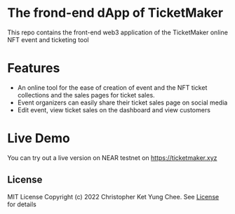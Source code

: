 # The frond-end dApp of TicketMaker
This repo contains the front-end web3 application of the TicketMaker online NFT event and ticketing tool

# Features
- An online tool for the ease of creation of event and the NFT ticket collections and
the sales pages for ticket sales. 
- Event organizers can easily share their ticket sales page on social media
- Edit event, view ticket sales on the dashboard and view customers

# Live Demo
You can try out a live version on NEAR testnet on https://ticketmaker.xyz

## License 
MIT License
Copyright (c) 2022 Christopher Ket Yung Chee. See [License](https://github.com/ketyung/tm_dapp/blob/master/LICENSE.md) for details
